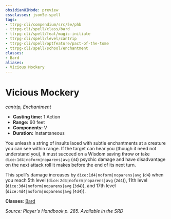 ```yaml
---
obsidianUIMode: preview
cssclasses: json5e-spell
tags:
- ttrpg-cli/compendium/src/5e/phb
- ttrpg-cli/spell/class/bard
- ttrpg-cli/spell/feat/magic-initiate
- ttrpg-cli/spell/level/cantrip
- ttrpg-cli/spell/optfeature/pact-of-the-tome
- ttrpg-cli/spell/school/enchantment
classes:
- Bard
aliases:
- Vicious Mockery
---
```

# Vicious Mockery
*cantrip, Enchantment*  


- **Casting time:** 1 Action
- **Range:** 60 feet
- **Components:** V
- **Duration:** Instantaneous

You unleash a string of insults laced with subtle enchantments at a creature you can see within range. If the target can hear you (though it need not understand you), it must succeed on a Wisdom saving throw or take `dice:1d4|noform|noparens|avg` (`d4`) psychic damage and have disadvantage on the next attack roll it makes before the end of its next turn.

This spell's damage increases by `dice:1d4|noform|noparens|avg` (`d4`) when you reach 5th level (`dice:2d4|noform|noparens|avg` (`2d4`)), 11th level (`dice:3d4|noform|noparens|avg` (`3d4`)), and 17th level (`dice:4d4|noform|noparens|avg` (`4d4`)).

**Classes**: [Bard](/3-Mechanics/CLI/Compendium/lists/list-spells-classes-bard.md)

*Source: Player's Handbook p. 285. Available in the <span title='Systems Reference Document (5.1)'>SRD</span>*